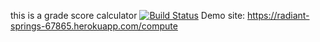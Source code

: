 this is a grade score calculator
[![Build Status](https://travis-ci.org/barisonen/myDemoApp.svg?branch=master)](https://travis-ci.org/barisonen/myDemoApp)
Demo site: https://radiant-springs-67865.herokuapp.com/compute
